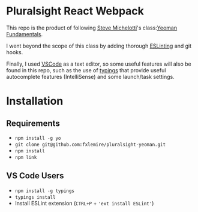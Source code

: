 Pluralsight React Webpack
=========================
This repo is the product of following [Steve Michelotti](http://app.pluralsight.com/author/steve-michelotti)'s class:[Yeoman Fundamentals](http://app.pluralsight.com/courses/yeoman-fundamentals).

I went beyond the scope of this class by adding thorough [ESLinting](http://eslint.org/) and git hooks.

Finally, I used [VSCode](https://code.visualstudio.com/) as a text editor, so some useful features will also be found in this repo, such as the use of [typings](https://github.com/typings)
that provide useful autocomplete features (IntelliSense) and some launch/task settings.

# Installation

## Requirements
* `npm install -g yo`
* `git clone git@github.com:fxlemire/pluralsight-yeoman.git`
* `npm install`
* `npm link`

## VS Code Users
* `npm install -g typings`
* `typings install`
* Install ESLint extension (`CTRL+P` + `'ext install ESLint'`)
